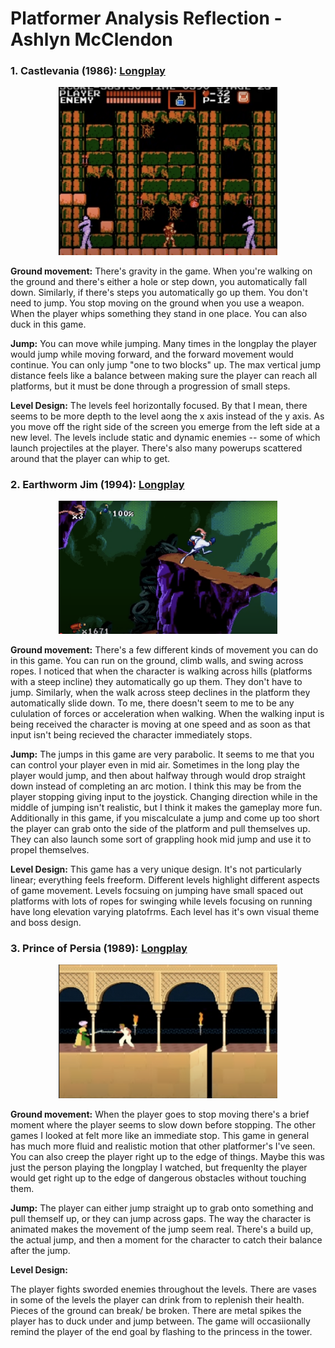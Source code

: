 # Platformer Analysis Reflection - Ashlyn McClendon

### 1. Castlevania (1986): [Longplay](https://www.youtube.com/watch?v=lRcHk8ixyKE) 

<p align="center">
<img src="./Images/Castle.png" alt="Earthworm Jim" width="350">
</p>

**Ground movement:** There's gravity in the game. When you're walking on the ground and there's either a hole or step down, you automatically fall down. Similarly, if there's steps you automatically go up them. You don't need to jump. You stop moving on the ground when you use a weapon. When the player whips something they stand in one place. You can also duck in this game.

**Jump:** You can move while jumping. Many times in the longplay the player would jump while moving forward, and the forward movement would continue. You can only jump "one to two blocks" up. The max vertical jump distance feels like a balance between making sure the player can reach all platforms, but it must be done through a progression of small steps.

**Level Design:** The levels feel horizontally focused. By that I mean, there seems to be more depth to the level aong the x axis instead of the y axis. As you move off the right side of the screen you emerge from the left side at a new level. The levels include static and dynamic enemies -- some of which launch projectiles at the player. There's also many powerups scattered around that the player can whip to get.

### 2. Earthworm Jim (1994): [Longplay](https://www.youtube.com/watch?v=xhNv476tAs8) 

<p align="center">
<img src="./Images/Jim.png" alt="Earthworm Jim" width="350">
</p>

**Ground movement:** There's a few different kinds of movement you can do in this game. You can run on the ground, climb walls, and swing across ropes. I noticed that when the character is walking across hills (platforms with a steep incline) they automatically go up them. They don't have to jump. Similarly, when the walk across steep declines in the platform they automatically slide down. To me, there doesn't seem to me to be any cululation of forces or acceleration when walking. When the walking input is being received the character is moving at one speed and as soon as that input isn't being recieved the character immediately stops. 

**Jump:** The jumps in this game are very parabolic. It seems to me that you can control your player even in mid air. Sometimes in the long play the player would jump, and then about halfway through would drop straight down instead of completing an arc motion. I think this may be from the player stopping giving input to the joystick. Changing direction while in the middle of jumping isn't realistic, but I think it makes the gameplay more fun. Additionally in this game, if you miscalculate a jump and come up too short the player can grab onto the side of the platform and pull themselves up. They can also launch some sort of grappling hook mid jump and use it to propel themselves.

**Level Design:** This game has a very unique design. It's not particularly linear; everything feels freeform. Different levels highlight different aspects of game movement. Levels focsuing on jumping have small spaced out platforms with lots of ropes for swinging while levels focusing on running have long elevation varying platofrms. Each level has it's own visual theme and boss design. 


### 3. Prince of Persia (1989): [Longplay](https://www.youtube.com/watch?v=FGQmtlxllWY) 

<p align="center">
<img src="./Images/Prince.png" alt="Earthworm Jim" width="350">
</p>

**Ground movement:** When the player goes to stop moving there's a brief moment where the player seems to slow down before stopping. The other games I looked at felt more like an immediate stop. This game in general has much more fluid and realistic motion that other platformer's I've seen. You can also creep the player right up to the edge of things. Maybe this was just the person playing the longplay I watched, but frequenlty the player would get right up to the edge of dangerous obstacles without touching them.

**Jump:** The player can either jump straight up to grab onto something and pull themself up, or they can jump across gaps. The way the character is animated makes the movement of the jump seem real. There's a build up, the actual jump, and then a moment for the character to catch their balance after the jump.

**Level Design:** 

The player fights sworded enemies throughout the levels. There are vases in some of the levels the player can drink from to replenish their health. Pieces of the ground can break/ be broken. There are metal spikes the player has to duck under and jump between. The game will occasiionally remind the player of the end goal by flashing to the princess in the tower. 